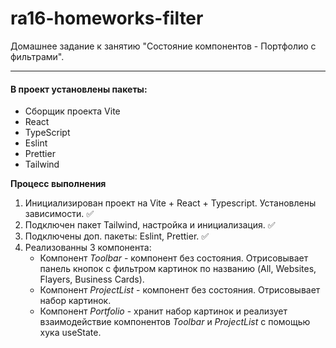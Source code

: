 # ra16-homeworks-filter

Домашнее задание к занятию "Состояние компонентов - Портфолио с фильтрами".

***

#### В проект установлены пакеты:

+ Сборщик проекта Vite 
+ React
+ TypeScript
+ Eslint
+ Prettier
+ Tailwind

**Процесс выполнения**

1. Инициализирован проект на Vite + React + Typescript. Установлены зависимости. ✅
2. Подключен пакет Tailwind, настройка и инициализация. ✅
3. Подключены доп. пакеты: Eslint, Prettier. ✅
4. Реализованны 3 компонента:
   + Компонент *Toolbar* - компонент без состояния. Отрисовывает панель кнопок с
     фильтром картинок по названию (All, Websites, Flayers, Business Cards).
   + Компонент *ProjectList* - компонент без состояния. Отрисовывает набор картинок.
   + Компонент *Portfolio* - хранит набор картинок и реализует взаимодействие компонентов 
     *Toolbar* и *ProjectList* с помощью хука useState. 